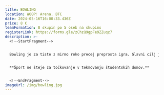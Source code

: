 ```yaml
---
title: BOWLING
location: WOOP! Arena, BTC
date: 2024-05-16T16:00:33.436Z
price: 8 €
teamFormation: 8 skupin po 5 oseb na skupino
registerLink: https://forms.gle/zChzQ9gpFe9ZZuqz7
description: >-
  <!--StartFragment-->


  Bowling je za tiste z mirno roko precej preprosta igra. Glavni cilj je, da s kroglo, ki jo zakotališ po progi, poskušaš podreti keglje. Tekmovalo se bo v ekipah po štirih, pri čemer bo ena ekipa igrala na eni progi in skupaj nabirala točke. Igra bo trajala eno uro. Hkrati se bo igralo na 9 progah. Nato bo na vrsti druga polovica ekip, ki bo prav tako igrala 1 uro. Na koncu se bodo primerjale točke vseh ekip, ki so v roku dveh ur igrale na progah in bomo tako določili zmagovalno ekipo. Hkrati se bo določilo najboljšega igralca večera. **Število ekip bo omejeno na 8**, tako da se čimprej prijavite! **Zbor na lokaciji je pol ure pred začetkom, torej ob 17:30.**


  **Šport ne šteje za točkovanje v tekmovanju študentskih domov.**


  <!--EndFragment-->
imageUrl: /img/bowling.jpg
---
```

